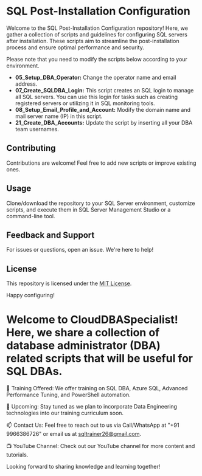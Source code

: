 # SQL Post-Installation Configuration

Welcome to the SQL Post-Installation Configuration repository! Here, we gather a collection of scripts and guidelines for configuring SQL servers after installation. These scripts aim to streamline the post-installation process and ensure optimal performance and security.

Please note that you need to modify the scripts below according to your environment.

- **05_Setup_DBA_Operator:** Change the operator name and email address.
- **07_Create_SQLDBA_Login:** This script creates an SQL login to manage all SQL servers. You can use this login for tasks such as creating registered servers or utilizing it in SQL monitoring tools.
- **08_Setup_Email_Profile_and_Account:** Modify the domain name and mail server name (IP) in this script.
- **21_Create_DBA_Accounts:** Update the script by inserting all your DBA team usernames.

## Contributing
Contributions are welcome! Feel free to add new scripts or improve existing ones.

## Usage
Clone/download the repository to your SQL Server environment, customize scripts, and execute them in SQL Server Management Studio or a command-line tool.

## Feedback and Support
For issues or questions, open an issue. We're here to help!

## License
This repository is licensed under the [MIT License](LICENSE).

Happy configuring!


# Welcome to CloudDBASpecialist! Here, we share a collection of database administrator (DBA) related scripts that will be useful for SQL DBAs.

👀 Training Offered: We offer training on SQL DBA, Azure SQL, Advanced Performance Tuning, and PowerShell automation.

💞️ Upcoming: Stay tuned as we plan to incorporate Data Engineering technologies into our training curriculum soon.

📫 Contact Us: Feel free to reach out to us via Call/WhatsApp at "+91 9966386726" or email us at sqltrainer26@gmail.com.

📺 YouTube Channel: Check out our YouTube channel for more content and tutorials.

Looking forward to sharing knowledge and learning together!
